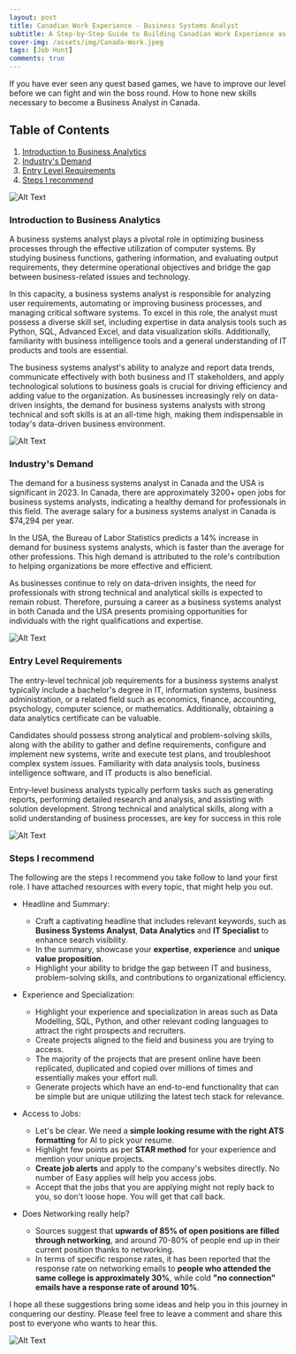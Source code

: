 ```yaml
---
layout: post
title: Canadian Work Experience - Business Systems Analyst
subtitle: A Step-by-Step Guide to Building Canadian Work Experience as a Business Systems Analyst
cover-img: /assets/img/Canada-Work.jpeg
tags: [Job Hunt]
comments: true
---
```


If you have ever seen any quest based games, we have to improve our level before we can fight and win the boss round. How to hone new skills necessary to become a Business Analyst in Canada.

## Table of Contents
1. [Introduction to Business Analytics](#introduction)
2. [Industry's Demand](#industrys-demand)
3. [Entry Level Requirements](#entry-level-requirements)
4. [Steps I recommend](#steps-i-recommend)


![Alt Text](https://media.giphy.com/media/eW3M2u8Xk9z3y/giphy.gif?cid=790b7611495xwlhte9lnj6frea59iue8lz5hfijwghdsl680&ep=v1_gifs_search&rid=giphy.gif&ct=g)

### Introduction to Business Analytics

A business systems analyst plays a pivotal role in optimizing business processes through the effective utilization of computer systems. By studying business functions, gathering information, and evaluating output requirements, they determine operational objectives and bridge the gap between business-related issues and technology. 

In this capacity, a business systems analyst is responsible for analyzing user requirements, automating or improving business processes, and managing critical software systems. To excel in this role, the analyst must possess a diverse skill set, including expertise in data analysis tools such as Python, SQL, Advanced Excel, and data visualization skills. Additionally, familiarity with business intelligence tools and a general understanding of IT products and tools are essential. 

The business systems analyst's ability to analyze and report data trends, communicate effectively with both business and IT stakeholders, and apply technological solutions to business goals is crucial for driving efficiency and adding value to the organization. As businesses increasingly rely on data-driven insights, the demand for business systems analysts with strong technical and soft skills is at an all-time high, making them indispensable in today's data-driven business environment.


![Alt Text](https://media.giphy.com/media/v1.Y2lkPTc5MGI3NjExOXJpbGt5d3BhMHY1cWRwbGJwc3c5dW93NGJiZmFycTI2bzZmczF4NyZlcD12MV9naWZzX3NlYXJjaCZjdD1n/3og0IExSrnfW2kUaaI/giphy.gif)

### Industry's Demand  

The demand for a business systems analyst in Canada and the USA is significant in 2023. In Canada, there are approximately 3200+ open jobs for business systems analysts, indicating a healthy demand for professionals in this field. The average salary for a business systems analyst in Canada is $74,294 per year.

In the USA, the Bureau of Labor Statistics predicts a 14% increase in demand for business systems analysts, which is faster than the average for other professions. This high demand is attributed to the role's contribution to helping organizations be more effective and efficient. 

As businesses continue to rely on data-driven insights, the need for professionals with strong technical and analytical skills is expected to remain robust. Therefore, pursuing a career as a business systems analyst in both Canada and the USA presents promising opportunities for individuals with the right qualifications and expertise.


![Alt Text](https://media.giphy.com/media/v1.Y2lkPTc5MGI3NjExbG01Zm83NGYyOGt3YWlvY2t3bG50MTJ3b2IycTBmd20xeHk1c3ZhbSZlcD12MV9naWZzX3NlYXJjaCZjdD1n/WyrdDeIxGOlQA/giphy.gif)

### Entry Level Requirements

The entry-level technical job requirements for a business systems analyst typically include a bachelor's degree in IT, information systems, business administration, or a related field such as economics, finance, accounting, psychology, computer science, or mathematics. Additionally, obtaining a data analytics certificate can be valuable. 

Candidates should possess strong analytical and problem-solving skills, along with the ability to gather and define requirements, configure and implement new systems, write and execute test plans, and troubleshoot complex system issues. Familiarity with data analysis tools, business intelligence software, and IT products is also beneficial. 

Entry-level business analysts typically perform tasks such as generating reports, performing detailed research and analysis, and assisting with solution development. Strong technical and analytical skills, along with a solid understanding of business processes, are key for success in this role

![Alt Text](https://media.giphy.com/media/rY8LZ8UmAIruM/giphy.gif?cid=790b7611j9p9sabnr5uhnctvezy4k9vzpxmxh13ufmdq4zpf&ep=v1_gifs_search&rid=giphy.gif&ct=g)

### Steps I recommend

The following are the steps I recommend you take follow to land your first role. I have attached resources with every topic, that might help you out.

* Headline and Summary:
    * Craft a captivating headline that includes relevant keywords, such as **Business Systems Analyst**, **Data Analytics** and **IT Specialist** to enhance search visibility. 
    * In the summary, showcase your **expertise**, **experience** and **unique value proposition**. 
    * Highlight your ability to bridge the gap between IT and business, problem-solving skills, and contributions to organizational efficiency.

* Experience and Specialization:
    * Highlight your experience and specialization in areas such as Data Modelling, SQL, Python, and other relevant coding languages to attract the right prospects and recruiters.
    * Create projects aligned to the field and business you are trying to access. 
    * The majority of the projects that are present online have been replicated, duplicated and copied over millions of times and essentially makes your effort null.
    * Generate projects which have an end-to-end functionality that can be simple but are unique utilizing the latest tech stack for relevance.

* Access to Jobs:
    * Let's be clear. We need a **simple looking resume with the right ATS formatting** for AI to pick your resume.
    * Highlight few points as per **STAR method** for your experience and mention your unique projects.
    * **Create job alerts** and apply to the company's websites directly. No number of Easy applies will help you access jobs.
    * Accept that the jobs that you are applying might not reply back to you, so don't loose hope. You will get that call back.

* Does Networking really help?
    * Sources suggest that **upwards of 85% of open positions are filled through networking**, and around 70-80% of people end up in their current position thanks to networking.
    * In terms of specific response rates, it has been reported that the response rate on networking emails to **people who attended the same college is approximately 30%**, while cold **"no connection" emails have a response rate of around 10%**.

I hope all these suggestions bring some ideas and help you in this journey in conquering our destiny. Please feel free to leave a comment and share this post to everyone who wants to hear this. 

![Alt Text](https://media.giphy.com/media/a0h7sAqON67nO/giphy.gif?cid=790b761117sgbguauuxhvhcuahu33orrbd3vym014v4vpo1u&ep=v1_gifs_search&rid=giphy.gif&ct=g)
